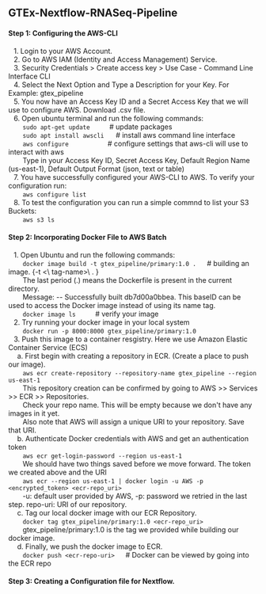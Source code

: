 ## GTEx-Nextflow-RNASeq-Pipeline


#### Step 1: Configuring the AWS-CLI
&ensp; 1. Login to your AWS Account.  \
&ensp; 2. Go to AWS IAM (Identity and Access Management) Service. \
&ensp; 3. Security Credentials > Create access key > Use Case - Command Line Interface CLI \
&ensp; 4. Select the Next Option and Type a Description for your Key. For Example: gtex_pipeline \
&ensp; 5. You now have an Access Key ID and a Secret Access Key that we will use to configure AWS. Download .csv file. \
&ensp; 6. Open ubuntu terminal and run the following commands: \
&emsp; &ensp; 	 ``` sudo apt-get update ```         &nbsp;&nbsp;&nbsp;&nbsp;&nbsp;&nbsp;&nbsp;&nbsp; # update packages \
&emsp; &ensp;   ``` sudo apt install awscli ```    &nbsp;&nbsp;&nbsp;&nbsp; # install aws command line interface \
&emsp; &ensp;   ``` aws configure ```              &nbsp;&nbsp;&nbsp;&nbsp;&nbsp;&nbsp;&nbsp;&nbsp;&nbsp;&nbsp;&nbsp;&nbsp;&nbsp;&nbsp;&nbsp;&nbsp;&nbsp;&nbsp; # configure settings that aws-cli will use to interact with aws  \
&emsp; &ensp;  Type in your Access Key ID, Secret Access Key, Default Region Name (us-east-1), Default Output Format (json, text or table) \
&ensp; 7. You have successfully configured your AWS-CLI to AWS. To verify your configuration run: \
&emsp; &ensp; ``` aws configure list ``` \
&ensp; 8. To test the configuration you can run a simple commnd to list your S3 Buckets: \
&emsp; &ensp;   ``` aws s3 ls ```

#### Step 2: Incorporating Docker File to AWS Batch 
&ensp; 1. Open Ubuntu and run the following commands: \
&emsp; &ensp;  ``` docker image build -t gtex_pipeline/primary:1.0 . ```    &emsp; # building an image. {-t <\ tag-name>\ . } \
&emsp; &ensp; The last period (.) means the Dockerfile is present in the current directory. \
&emsp; &ensp; Message: -- Successfully built db7d00a0bbea. This baseID can be used to access the Docker image instead of using its name tag. \
&emsp; &ensp; ``` docker image ls ```    &nbsp;&nbsp;&nbsp;&nbsp;&nbsp;&nbsp;&nbsp;&nbsp; # verify your image \
&ensp; 2. Try running your docker image in your local system \
&emsp; &ensp; ``` docker run -p 8000:8000 gtex_pipeline/primary:1.0 ``` \
&ensp; 3. Push this image to a container resgistry. Here we use Amazon Elastic Container Service (ECS)\
&emsp; a. First begin with creating a repository in ECR. (Create a place to push our image). \
&emsp; &ensp; ``` aws ecr create-repository --repository-name gtex_pipeline --region us-east-1 ``` \
&emsp; &ensp; This repository creation can be confirmed by going to AWS >> Services >> ECR >> Repositories. \
&emsp; &ensp; Check your repo name. This will be empty because we don't have any images in it yet. \
&emsp; &ensp; Also note that AWS will assign a unique URI to your repository. Save that URI. \
&emsp; b. Authenticate Docker credentials with AWS and get an authentication token \
&emsp; &ensp; ``` aws ecr get-login-password --region us-east-1 ``` \
&emsp; &ensp; We should have two things saved before we move forward. The token we created above and the URI \
&emsp; &ensp; ``` aws ecr --region us-east-1 | docker login -u AWS -p <encrypted_token> <ecr-repo_uri> ``` \
&emsp; &ensp; -u: default user provided by AWS, -p: password we retried in the last step. repo-uri: URI of our repository. \
&emsp; c. Tag our local docker image with our ECR Repository. \
&emsp; &ensp; ``` docker tag gtex_pipeline/primary:1.0 <ecr-repo_uri> ``` \
&emsp; &ensp; gtex_pipeline/primary:1.0 is the tag we provided while building our docker image. \
&emsp; d. Finally, we push the docker image to ECR. \
&emsp; &ensp; ``` docker push <ecr-repo-uri> ```  &emsp;  # Docker can be viewed by going into the ECR repo

#### Step 3: Creating a Configuration file for Nextflow.



